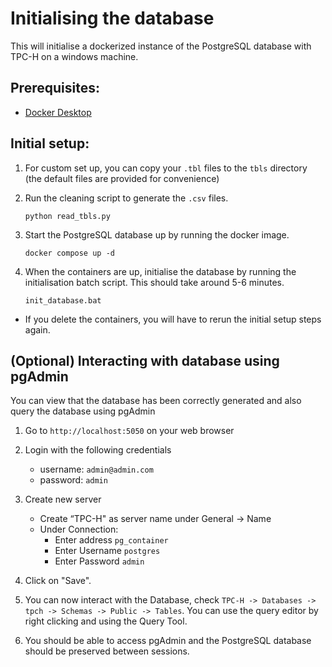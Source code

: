 # Initialising the database

This will initialise a dockerized instance of the PostgreSQL database with TPC-H on a windows machine.

## Prerequisites:

-   [Docker Desktop](https://docs.docker.com/desktop/install/windows-install/)

## Initial setup:

1.  For custom set up, you can copy your `.tbl` files to the `tbls` directory (the default files are provided for convenience)
   
2.  Run the cleaning script to generate the `.csv` files.

    ```
    python read_tbls.py
    ```

3.  Start the PostgreSQL database up by running the docker image.

    ```
    docker compose up -d
    ```

4.  When the containers are up, initialise the database by running the initialisation batch script. This should take around 5-6 minutes.

    ```
    init_database.bat
    ```

-   If you delete the containers, you will have to rerun the initial setup steps again.

## (Optional) Interacting with database using pgAdmin

You can view that the database has been correctly generated and also query the database using pgAdmin

1. Go to `http://localhost:5050` on your web browser
1. Login with the following credentials

    - username: `admin@admin.com`
    - password: `admin`

1. Create new server
    - Create “TPC-H" as server name under General -> Name
    - Under Connection:
        - Enter address `pg_container`
        - Enter Username `postgres`
        - Enter Password `admin`
1. Click on "Save".
1. You can now interact with the Database, check `TPC-H -> Databases -> tpch -> Schemas -> Public -> Tables`. You can use the query editor by right clicking and using the Query Tool.
1. You should be able to access pgAdmin and the PostgreSQL database should be preserved between sessions.
